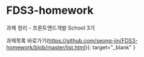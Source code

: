 # FDS3-homework
과제 정리 - 프론트엔드개발 School 3기 

과제목록 바로가기(https://github.com/seong-jin/FDS3-homework/blob/master/list.html){: target="_blank" }
